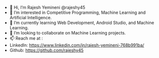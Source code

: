 - 👋 Hi, I’m Rajesh Yemineni @rajeshy45
- 👀 I’m interested in Competitive Programming, Machine Learning and Artificial Intelligence.
- 🌱 I’m currently learning Web Development, Android Studio, and Machine Learning.
- 💞️ I’m looking to collaborate on Machine Learning projects.
- 📫 Reach me at :
- LinkedIn: https://www.linkedin.com/in/rajesh-yemineni-768b991ba/
- Github: https://github.com/rajeshy45

<!---
rajeshy45/rajeshy45 is a ✨ special ✨ repository because its `README.md` (this file) appears on your GitHub profile.
You can click the Preview link to take a look at your changes.
--->
